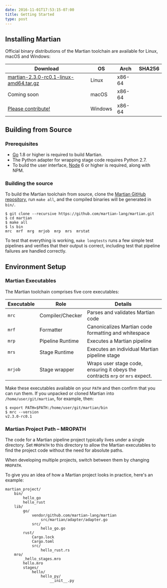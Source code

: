 ```yaml
---
date: 2016-11-01T17:53:15-07:00
title: Getting Started
type: post
---
```


## Installing Martian

Official binary distributions of the Martian toolchain are available for Linux, macOS and Windows:

|Download|OS|Arch|SHA256|
|---|---|---|---|
|[martian-2.3.0-rc0.1-linux-amd64.tar.gz](https://github.com/martian-lang/martian/releases/download/v2.3.0-rc0.1/martian-v2.3.0-rc0.1-linux-x86_64.tar.gz)|Linux|x86-64|
|Coming soon|macOS|x86-64|
|[Please contribute!](https://github.com/martian-lang/martian/blob/master/.github/CONTRIBUTING.md)|Windows|x86-64|

## Building from Source

### Prerequisites
* [Go](https://golang.org) 1.8 or higher is required to build Martian.
* The Python adapter for wrapping stage code requires Python 2.7.
* To build the user interface, [Node](https://nodejs.org) 6 or higher is required, along with NPM.

### Building the source

To build the Martian toolchain from source, clone the [Martian GitHub repository](https://github.com/martian-lang/martian), run `make all`, and the compiled binaries will be generated in `bin/`.

~~~~
$ git clone --recursive https://github.com/martian-lang/martian.git
$ cd martian
$ make all
$ ls bin
mrc  mrf  mrg  mrjob  mrp  mrs  mrstat
~~~~

To test that everything is working, `make longtests` runs a few simple test pipelines
and verifies that their output is correct, including test that pipeline failures are
handled correctly.

## Environment Setup

### Martian Executables

The Martian toolchain comprises five core executables:

|Executable|Role|Details|
|---|---|---|
|`mrc`|Compiler/Checker|Parses and validates Martian code
|`mrf`|Formatter|Canonicalizes Martian code formatting and whitespace
|`mrp`|Pipeline Runtime|Executes a Martian pipeline
|`mrs`|Stage Runtime|Executes an individual Martian pipeline stage
|`mrjob`|Stage wrapper|Wraps user stage code, ensuring it obeys the contracts `mrp` or `mrs` expect.

Make these executables available on your `PATH` and then confirm that you can run them. If you unpacked or cloned Martian into `/home/user/git/martian`, for example, then:

~~~~
$ export PATH=$PATH:/home/user/git/martian/bin
$ mrc --version
v2.3.0-rc0.1
~~~~

### Martian Project Path – MROPATH

The code for a Martian pipeline project typically lives under a single directory. Set `MROPATH` to this directory to allow the Martian executables to find the project code without the need for absolute paths.

When developing multiple projects, switch between them by changing `MROPATH`.

To give you an idea of how a Martian project looks in practice, here's an example:

~~~~
martian_project/
    bin/
        hello_go
        hello_rust
    lib/
        go/
            vendor/github.com/martian-lang/martian
                src/martian/adapter/adapter.go
            src/
                hello_go.go
        rust/
            Cargo.lock
            Cargo.toml
            src/
                hello_rust.rs
    mro/
        _hello_stages.mro
        hello.mro
        stages/
            hello/
                hello_py/
                    __init__.py
~~~~
